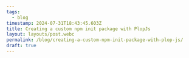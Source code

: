 ```yaml
---
tags:
  - blog
timestamp: 2024-07-31T18:43:45.603Z
title: Creating a custom npm init package with PlopJs
layout: layouts/post.webc
permalink: /blog/creating-a-custom-npm-init-package-with-plop-js/
draft: true
---
```

